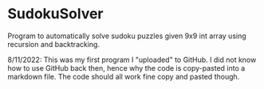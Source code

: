# SudokuSolver
Program to automatically solve sudoku puzzles given 9x9 int array using recursion and backtracking.



8/11/2022: This was my first program I "uploaded" to GitHub. I did not know how to use GitHub back then, hence why the code is copy-pasted into a markdown file. The code should all work fine copy and pasted though.

